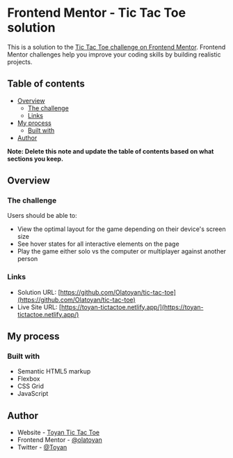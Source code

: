 # Frontend Mentor - Tic Tac Toe solution

This is a solution to the [Tic Tac Toe challenge on Frontend Mentor](https://www.frontendmentor.io/challenges/tic-tac-toe-game-Re7ZF_E2v). Frontend Mentor challenges help you improve your coding skills by building realistic projects.

## Table of contents

- [Overview](#overview)
  - [The challenge](#the-challenge)
  - [Links](#links)
- [My process](#my-process)
  - [Built with](#built-with)
- [Author](#author)

**Note: Delete this note and update the table of contents based on what sections you keep.**

## Overview

### The challenge

Users should be able to:

- View the optimal layout for the game depending on their device's screen size
- See hover states for all interactive elements on the page
- Play the game either solo vs the computer or multiplayer against another person

### Links

- Solution URL: [https://github.com/Olatoyan/tic-tac-toe](https://github.com/Olatoyan/tic-tac-toe)
- Live Site URL: [https://toyan-tictactoe.netlify.app/](https://toyan-tictactoe.netlify.app/)

## My process

### Built with

- Semantic HTML5 markup
- Flexbox
- CSS Grid
- JavaScript

## Author

- Website - [Toyan Tic Tac Toe](https://toyan-tictactoe.netlify.app/)
- Frontend Mentor - [@olatoyan](https://www.frontendmentor.io/profile/olatoyan)
- Twitter - [@Toyan](https://www.twitter.com/_annonnymouss_)
